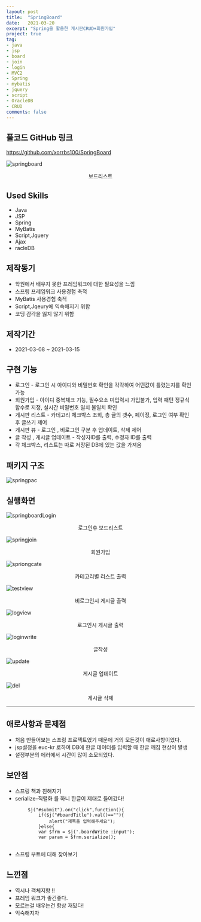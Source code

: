 ```yaml
---
layout: post
title:  "SpringBoard"
date:   2021-03-20
excerpt: "Spring을 활용한 게시판CRUD+회원가입"
project: true
tag:
- java 
- jsp
- board
- join
- login
- MVC2
- Spring
- mybatis
- jquery
- script
- OracleDB
- CRUD
comments: false
---
```


## 풀코드 GitHub 링크
<https://github.com/xorrbs100/SpringBoard>

![springboard](https://user-images.githubusercontent.com/69500105/111940648-9d51fb80-8b12-11eb-8705-3544c1319250.png)

<center>보드리스트</center>  


## Used Skills
* Java
* JSP
* Spring
* MyBatis
* Script,Jquery
* Ajax
* racleDB

## 제작동기
* 학원에서 배우지 못한 프레임워크에 대한 필요성을 느낌
* 스프링 프레임워크 사용경험 축적
* MyBatis 사용경험 축적
* Script,Jqeury에 익숙해지기 위함
* 코딩 감각을 잃지 않기 위함


## 제작기간
* 2021-03-08 ~ 2021-03-15


## 구현 기능
* 로그인 - 로그인 시 아이디와 비밀번호 확인을 각각하여 어떤값이 틀렸는지를 확인가능
* 회원가입 - 아이디 중복체크 기능, 필수요소 미입력시 가입불가, 입력 패턴 정규식 함수로 지정, 실시간 비밀번호 일치 불일치 확인
* 게시판 리스트 - 카테고리 체크박스 조회, 총 글의 갯수, 페이징, 로그인 여부 확인 후 글쓰기 제어
* 게시판 뷰 - 로그인 , 비로그인 구분 후 업데이트, 삭제 제어
* 글 작성 , 게시글 업데이트 - 작성자ID를 출력, 수정자 ID를 출력
* 각 체크박스, 리스트는 따로 저장된 DB에 있는 값을 가져옴


## 패키지 구조
![springpac](https://user-images.githubusercontent.com/69500105/111941751-13576200-8b15-11eb-93e8-8565e4a41b42.png)

 
## 실행화면
 ![springboardLogin](https://user-images.githubusercontent.com/69500105/111940649-9dea9200-8b12-11eb-87ab-d1c6f3277556.png)
 <center>로그인후 보드리스트</center>  


![springjoin](https://user-images.githubusercontent.com/69500105/111940650-9e832880-8b12-11eb-8204-89dee48531f7.png)
<center>회원가입</center>  


![spriongcate](https://user-images.githubusercontent.com/69500105/111940653-9f1bbf00-8b12-11eb-8042-ee1083c48505.png)
<center>카테고리별 리스트 출력</center>  


![testview](https://user-images.githubusercontent.com/69500105/111940654-9f1bbf00-8b12-11eb-9ae5-064056dae769.png)
<center>비로그인시 게시글 출력</center>  



![logview](https://user-images.githubusercontent.com/69500105/111940660-a04cec00-8b12-11eb-8df1-e9db42c23935.png)
<center>로그인시 게시글 출력</center>  



![loginwrite](https://user-images.githubusercontent.com/69500105/111940659-9fb45580-8b12-11eb-8406-767d78681419.png)
<center>글작성</center>  



![update](https://user-images.githubusercontent.com/69500105/111940655-9f1bbf00-8b12-11eb-862d-39e8c16d3bb4.png)
<center>게시글 업데이트</center>  



![del](https://user-images.githubusercontent.com/69500105/111940656-9fb45580-8b12-11eb-856c-f9b4ae26dc60.png)
<center>게시글 삭제</center>  



---

## 애로사항과 문제점
* 처음 만들어보는 스프링 프로젝트였기 때문에 거의 모든것이 애로사항이었다.
* jsp설정을 euc-kr 로하여 DB에 한글 데이터를 입력할 때 한글 깨짐 현상이 발생
* 설정부분의 에러에서 시간이 많이 소모되었다.


## 보안점
* 스프링 책과 친해지기
* serialize-직렬화 를 하니 한글이 제대로 들어갔다!
 
```
        $j("#submit").on("click",function(){
			if($j("#boardTitle").val()==""){
				alert("제목을 입력해주세요");
			}else{
			var $frm = $j('.boardWrite :input');
			var param = $frm.serialize();
			
```

* 스프링 부트에 대해 찾아보기


## 느낀점
* 역시나 객체지향 !!
* 프레임 워크가 좋긴좋다.
* 모르는걸 배우는건 항상 재밌다!
* 익숙해지자
